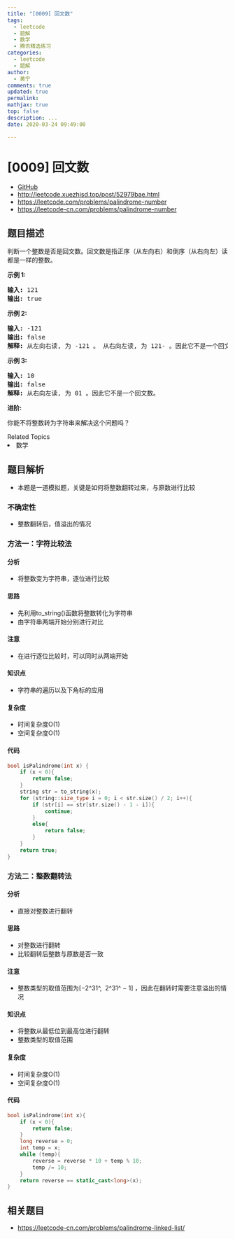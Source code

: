 ```yaml
---
title: "[0009] 回文数"
tags:
  - leetcode
  - 题解
  - 数学
  - 腾讯精选练习
categories:
  - leetcode
  - 题解
author:
  - 黄宁
comments: true
updated: true
permalink:
mathjax: true
top: false
description: ...
date: 2020-03-24 09:49:00

---
```


# [0009] 回文数

- [GitHub](https://github.com/algoboy101/LeetCodeCrowdsource/tree/master/_posts/QA/%5B0009%5D%20%E5%9B%9E%E6%96%87%E6%95%B0.md)
- http://leetcode.xuezhisd.top/post/52979bae.html
- https://leetcode.com/problems/palindrome-number
- https://leetcode-cn.com/problems/palindrome-number

## 题目描述

<p>判断一个整数是否是回文数。回文数是指正序（从左向右）和倒序（从右向左）读都是一样的整数。</p>

<p><strong>示例 1:</strong></p>

<pre><strong>输入:</strong> 121
<strong>输出:</strong> true
</pre>

<p><strong>示例&nbsp;2:</strong></p>

<pre><strong>输入:</strong> -121
<strong>输出:</strong> false
<strong>解释:</strong> 从左向右读, 为 -121 。 从右向左读, 为 121- 。因此它不是一个回文数。
</pre>

<p><strong>示例 3:</strong></p>

<pre><strong>输入:</strong> 10
<strong>输出:</strong> false
<strong>解释:</strong> 从右向左读, 为 01 。因此它不是一个回文数。
</pre>

<p><strong>进阶:</strong></p>

<p>你能不将整数转为字符串来解决这个问题吗？</p>
<div><div>Related Topics</div><div><li>数学</li></div></div>

## 题目解析

- 本题是一道模拟题，关键是如何将整数翻转过来，与原数进行比较

### 不确定性

- 整数翻转后，值溢出的情况

### 方法一：字符比较法

#### 分析

- 将整数变为字符串，逐位进行比较

#### 思路

- 先利用to_string()函数将整数转化为字符串
- 由字符串两端开始分别进行对比

#### 注意

- 在进行逐位比较时，可以同时从两端开始

#### 知识点

- 字符串的遍历以及下角标的应用

#### 复杂度

- 时间复杂度O(1)
- 空间复杂度O(1)

#### 代码

```cpp
bool isPalindrome(int x) {
	if (x < 0){
		return false;
	}
	string str = to_string(x);
	for (string::size_type i = 0; i < str.size() / 2; i++){
		if (str[i] == str[str.size() - 1 - i]){
			continue;
		}
		else{
			return false;
		}
	}
	return true;
}
```

### 方法二：整数翻转法

#### 分析

- 直接对整数进行翻转

#### 思路

- 对整数进行翻转
- 比较翻转后整数与原数是否一致

#### 注意

- 整数类型的取值范围为[−2^31^,  2^31^ − 1] ，因此在翻转时需要注意溢出的情况

#### 知识点

- 将整数从最低位到最高位进行翻转
- 整数类型的取值范围

#### 复杂度

- 时间复杂度O(1)
- 空间复杂度O(1)

#### 代码

```cpp
bool isPalindrome(int x){
	if (x < 0){
		return false;
	}
	long reverse = 0;
	int temp = x;
	while (temp){
		reverse = reverse * 10 + temp % 10;
 		temp /= 10;
	}
	return reverse == static_cast<long>(x);
}
```

## 相关题目

- <https://leetcode-cn.com/problems/palindrome-linked-list/> 
